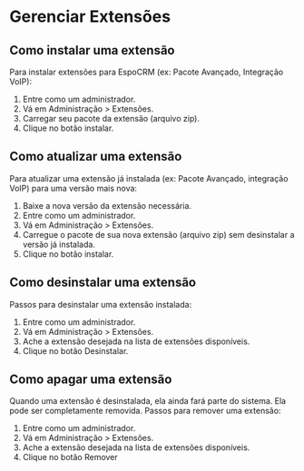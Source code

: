 # Gerenciar Extensões

## Como instalar uma extensão

Para instalar extensões para EspoCRM (ex: Pacote Avançado, Integração VoIP):

1. Entre como um administrador.
2. Vá em Administração > Extensões.
3. Carregar seu pacote da extensão (arquivo zip).
4. Clique no botão instalar.


## Como atualizar uma extensão

Para atualizar uma extensão já instalada (ex: Pacote Avançado, integração VoIP) para uma versão mais nova:

1. Baixe a nova versão da extensão necessária.
2. Entre como um administrador.
3. Vá em Administração > Extensões.
4. Carregue o pacote de sua nova extensão (arquivo zip) sem desinstalar a versão já instalada.
5. Clique no botão instalar.


## Como desinstalar uma extensão

Passos para desinstalar uma extensão instalada:

1. Entre como um administrador.
2. Vá em Administração > Extensões.
3. Ache a extensão desejada na lista de extensões disponíveis.
4. Clique no botão Desinstalar.


## Como apagar uma extensão

Quando uma extensão é desinstalada, ela ainda fará parte do sistema. Ela pode ser completamente removida. Passos para remover uma extensão:

1. Entre como um administrador.
2. Vá em Administração > Extensões.
3. Ache a extensão desejada na lista de extensões disponíveis.
4. Clique no botão Remover
